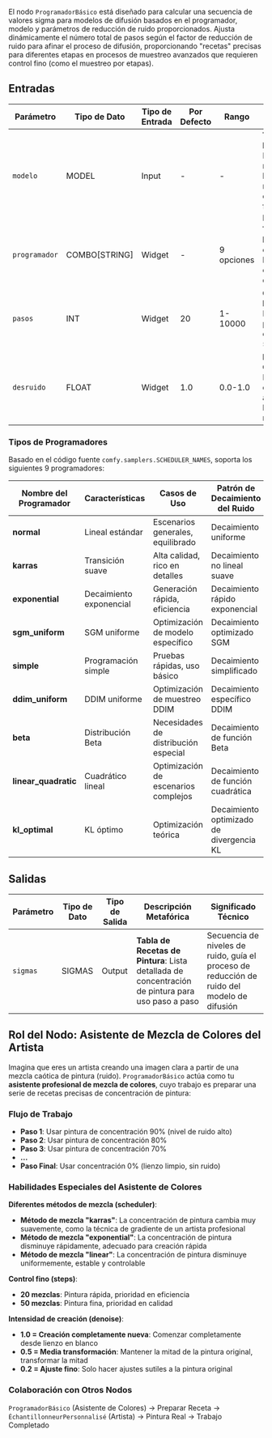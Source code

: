 El nodo `ProgramadorBásico` está diseñado para calcular una secuencia de valores sigma para modelos de difusión basados en el programador, modelo y parámetros de reducción de ruido proporcionados. Ajusta dinámicamente el número total de pasos según el factor de reducción de ruido para afinar el proceso de difusión, proporcionando "recetas" precisas para diferentes etapas en procesos de muestreo avanzados que requieren control fino (como el muestreo por etapas).

## Entradas

| Parámetro   | Tipo de Dato  | Tipo de Entrada | Por Defecto | Rango     | Descripción Metafórica   | Propósito Técnico   |
| ----------- | ------------- | --------------- | ----------- | --------- | ------------------------ | ------------------- |
| `modelo`     | MODEL         | Input           | -           | -         | **Tipo de Lienzo**: Diferentes materiales de lienzo necesitan diferentes fórmulas de pintura | Objeto del modelo de difusión, determina la base del cálculo sigma |
| `programador` | COMBO[STRING] | Widget          | -           | 9 opciones| **Técnica de Mezcla**: Elegir cómo cambia la concentración de pintura | Algoritmo de programación, controla el modo de decaimiento del ruido |
| `pasos`     | INT           | Widget          | 20          | 1-10000   | **Conteo de Mezclas**: Diferencia de precisión entre 20 vs 50 mezclas | Pasos de muestreo, afecta la calidad y velocidad de generación |
| `desruido`   | FLOAT         | Widget          | 1.0         | 0.0-1.0   | **Intensidad de Creación**: Nivel de control desde ajuste fino hasta repintado | Fuerza de reducción de ruido, soporta escenarios de repintado parcial |

### Tipos de Programadores

Basado en el código fuente `comfy.samplers.SCHEDULER_NAMES`, soporta los siguientes 9 programadores:

| Nombre del Programador | Características        | Casos de Uso                      | Patrón de Decaimiento del Ruido    |
| ---------------------- | ---------------------- | --------------------------------- | ---------------------------------- |
| **normal**             | Lineal estándar        | Escenarios generales, equilibrado | Decaimiento uniforme               |
| **karras**             | Transición suave       | Alta calidad, rico en detalles    | Decaimiento no lineal suave        |
| **exponential**        | Decaimiento exponencial| Generación rápida, eficiencia     | Decaimiento rápido exponencial     |
| **sgm_uniform**        | SGM uniforme           | Optimización de modelo específico | Decaimiento optimizado SGM         |
| **simple**             | Programación simple    | Pruebas rápidas, uso básico       | Decaimiento simplificado           |
| **ddim_uniform**       | DDIM uniforme          | Optimización de muestreo DDIM     | Decaimiento específico DDIM        |
| **beta**               | Distribución Beta      | Necesidades de distribución especial | Decaimiento de función Beta      |
| **linear_quadratic**   | Cuadrático lineal      | Optimización de escenarios complejos | Decaimiento de función cuadrática |
| **kl_optimal**         | KL óptimo              | Optimización teórica              | Decaimiento optimizado de divergencia KL |

## Salidas

| Parámetro | Tipo de Dato | Tipo de Salida | Descripción Metafórica           | Significado Técnico                              |
| --------- | ------------ | -------------- | -------------------------------- | ----------------------------------------------- |
| `sigmas`  | SIGMAS       | Output         | **Tabla de Recetas de Pintura**: Lista detallada de concentración de pintura para uso paso a paso | Secuencia de niveles de ruido, guía el proceso de reducción de ruido del modelo de difusión |

## Rol del Nodo: Asistente de Mezcla de Colores del Artista

Imagina que eres un artista creando una imagen clara a partir de una mezcla caótica de pintura (ruido). `ProgramadorBásico` actúa como tu **asistente profesional de mezcla de colores**, cuyo trabajo es preparar una serie de recetas precisas de concentración de pintura:

### Flujo de Trabajo

- **Paso 1**: Usar pintura de concentración 90% (nivel de ruido alto)
- **Paso 2**: Usar pintura de concentración 80%  
- **Paso 3**: Usar pintura de concentración 70%
- **...**
- **Paso Final**: Usar concentración 0% (lienzo limpio, sin ruido)

### Habilidades Especiales del Asistente de Colores

**Diferentes métodos de mezcla (scheduler)**:

- **Método de mezcla "karras"**: La concentración de pintura cambia muy suavemente, como la técnica de gradiente de un artista profesional
- **Método de mezcla "exponential"**: La concentración de pintura disminuye rápidamente, adecuado para creación rápida
- **Método de mezcla "linear"**: La concentración de pintura disminuye uniformemente, estable y controlable

**Control fino (steps)**:

- **20 mezclas**: Pintura rápida, prioridad en eficiencia
- **50 mezclas**: Pintura fina, prioridad en calidad

**Intensidad de creación (denoise)**:

- **1.0 = Creación completamente nueva**: Comenzar completamente desde lienzo en blanco
- **0.5 = Media transformación**: Mantener la mitad de la pintura original, transformar la mitad
- **0.2 = Ajuste fino**: Solo hacer ajustes sutiles a la pintura original

### Colaboración con Otros Nodos

`ProgramadorBásico` (Asistente de Colores) → Preparar Receta → `ÉchantillonneurPersonnalisé` (Artista) → Pintura Real → Trabajo Completado
